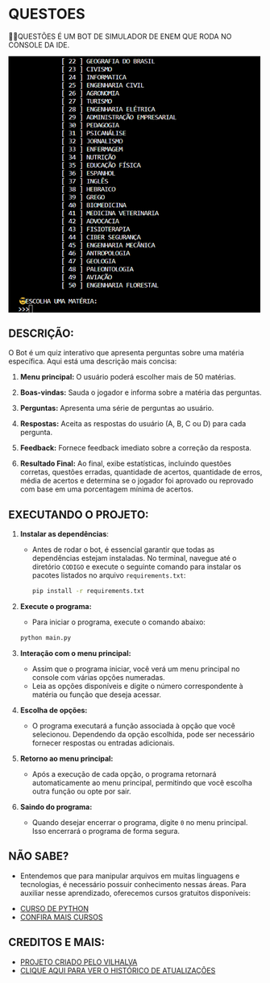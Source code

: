 # QUESTOES
👨‍💻QUESTÕES É UM BOT DE SIMULADOR DE ENEM QUE RODA NO CONSOLE DA IDE.

<img src="FOTO.png" align="center" width="500"> <br>

## DESCRIÇÃO:
O Bot é um quiz interativo que apresenta perguntas sobre uma matéria específica. Aqui está uma descrição mais concisa:

1. **Menu principal:** O usuário poderá escolher mais de 50 matérias.

2. **Boas-vindas:** Sauda o jogador e informa sobre a matéria das perguntas.

3. **Perguntas:** Apresenta uma série de perguntas ao usuário.

4. **Respostas:** Aceita as respostas do usuário (A, B, C ou D) para cada pergunta.

5. **Feedback:** Fornece feedback imediato sobre a correção da resposta.

6. **Resultado Final:** Ao final, exibe estatísticas, incluindo questões corretas, questões erradas, quantidade de acertos, quantidade de erros, média de acertos e determina se o jogador foi aprovado ou reprovado com base em uma porcentagem mínima de acertos.

## EXECUTANDO O PROJETO:
1. **Instalar as dependências**:
   - Antes de rodar o bot, é essencial garantir que todas as dependências estejam instaladas. No terminal, navegue até o diretório `CODIGO` e execute o seguinte comando para instalar os pacotes listados no arquivo `requirements.txt`:
     ```bash
     pip install -r requirements.txt
     ```

2. **Execute o programa:**
   - Para iniciar o programa, execute o comando abaixo:
   ```bash
   python main.py
   ```

3. **Interação com o menu principal:**
   - Assim que o programa iniciar, você verá um menu principal no console com várias opções numeradas.
   - Leia as opções disponíveis e digite o número correspondente à matéria ou função que deseja acessar.

4. **Escolha de opções:**
   - O programa executará a função associada à opção que você selecionou. Dependendo da opção escolhida, pode ser necessário fornecer respostas ou entradas adicionais.

5. **Retorno ao menu principal:**
   - Após a execução de cada opção, o programa retornará automaticamente ao menu principal, permitindo que você escolha outra função ou opte por sair.

6. **Saindo do programa:**
   - Quando desejar encerrar o programa, digite `0` no menu principal. Isso encerrará o programa de forma segura.

## NÃO SABE?
- Entendemos que para manipular arquivos em muitas linguagens e tecnologias, é necessário possuir conhecimento nessas áreas. Para auxiliar nesse aprendizado, oferecemos cursos gratuitos disponíveis:
* [CURSO DE PYTHON](https://github.com/VILHALVA/CURSO-DE-PYTHON)
* [CONFIRA MAIS CURSOS](https://github.com/VILHALVA?tab=repositories&q=+topic:CURSO)

## CREDITOS E MAIS:
- [PROJETO CRIADO PELO VILHALVA](https://github.com/VILHALVA)
- [CLIQUE AQUI PARA VER O HISTÓRICO DE ATUALIZAÇÕES](./UPDATES.md)
